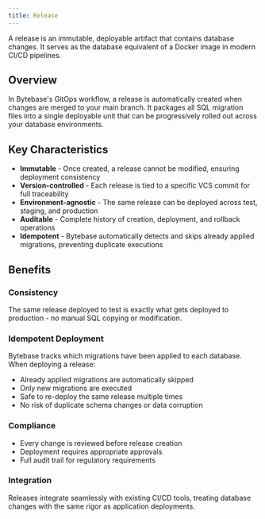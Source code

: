 ```yaml
---
title: Release
---
```


A release is an immutable, deployable artifact that contains database changes. It serves as the database equivalent of a Docker image in modern CI/CD pipelines.

## Overview

In Bytebase's GitOps workflow, a release is automatically created when changes are merged to your main branch. It packages all SQL migration files into a single deployable unit that can be progressively rolled out across your database environments.

## Key Characteristics

- **Immutable** - Once created, a release cannot be modified, ensuring deployment consistency
- **Version-controlled** - Each release is tied to a specific VCS commit for full traceability
- **Environment-agnostic** - The same release can be deployed across test, staging, and production
- **Auditable** - Complete history of creation, deployment, and rollback operations
- **Idempotent** - Bytebase automatically detects and skips already applied migrations, preventing duplicate executions

## Benefits

### Consistency

The same release deployed to test is exactly what gets deployed to production - no manual SQL copying or modification.

### Idempotent Deployment

Bytebase tracks which migrations have been applied to each database. When deploying a release:

- Already applied migrations are automatically skipped
- Only new migrations are executed
- Safe to re-deploy the same release multiple times
- No risk of duplicate schema changes or data corruption

### Compliance

- Every change is reviewed before release creation
- Deployment requires appropriate approvals
- Full audit trail for regulatory requirements

### Integration

Releases integrate seamlessly with existing CI/CD tools, treating database changes with the same rigor as application deployments.
